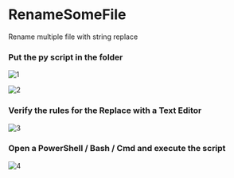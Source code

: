 # RenameSomeFile
Rename multiple file with string replace

### Put the py script in the folder

![1](https://user-images.githubusercontent.com/85477443/128995107-aef69878-6999-4d7d-a6b4-f0258b92c081.PNG)

![2](https://user-images.githubusercontent.com/85477443/128995114-379556c0-cd28-4070-bfee-66f4143f43e9.PNG)

### Verify the rules for the Replace with a Text Editor

![3](https://user-images.githubusercontent.com/85477443/128995122-d4d97fad-0061-4fe3-beb2-e206c350d7b4.PNG)

### Open a PowerShell / Bash / Cmd and execute the script

![4](https://user-images.githubusercontent.com/85477443/128995130-87804fdf-19a3-4e64-84e2-a43e20c53eeb.PNG)
